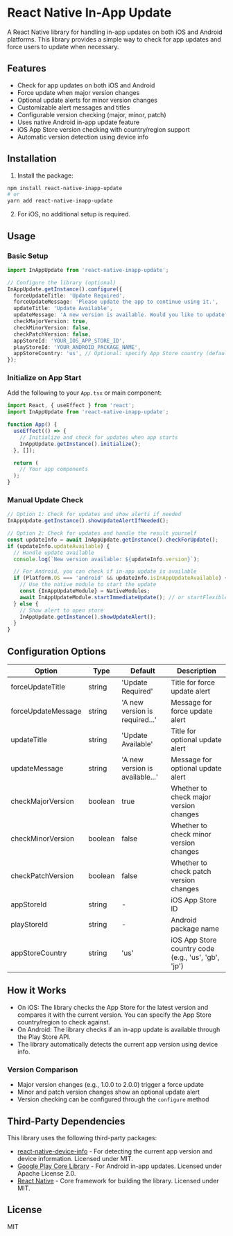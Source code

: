 # React Native In-App Update

A React Native library for handling in-app updates on both iOS and Android platforms. This library provides a simple way to check for app updates and force users to update when necessary.

## Features

- Check for app updates on both iOS and Android
- Force update when major version changes
- Optional update alerts for minor version changes
- Customizable alert messages and titles
- Configurable version checking (major, minor, patch)
- Uses native Android in-app update feature
- iOS App Store version checking with country/region support
- Automatic version detection using device info

## Installation

1. Install the package:

```bash
npm install react-native-inapp-update
# or
yarn add react-native-inapp-update
```

2. For iOS, no additional setup is required.

## Usage

### Basic Setup

```typescript
import InAppUpdate from 'react-native-inapp-update';

// Configure the library (optional)
InAppUpdate.getInstance().configure({
  forceUpdateTitle: 'Update Required',
  forceUpdateMessage: 'Please update the app to continue using it.',
  updateTitle: 'Update Available',
  updateMessage: 'A new version is available. Would you like to update?',
  checkMajorVersion: true,
  checkMinorVersion: false,
  checkPatchVersion: false,
  appStoreId: 'YOUR_IOS_APP_STORE_ID',
  playStoreId: 'YOUR_ANDROID_PACKAGE_NAME',
  appStoreCountry: 'us', // Optional: specify App Store country (default: 'us')
});
```

### Initialize on App Start

Add the following to your `App.tsx` or main component:

```typescript
import React, { useEffect } from 'react';
import InAppUpdate from 'react-native-inapp-update';

function App() {
  useEffect(() => {
    // Initialize and check for updates when app starts
    InAppUpdate.getInstance().initialize();
  }, []);

  return (
    // Your app components
  );
}
```

### Manual Update Check

```typescript
// Option 1: Check for updates and show alerts if needed
InAppUpdate.getInstance().showUpdateAlertIfNeeded();

// Option 2: Check for updates and handle the result yourself
const updateInfo = await InAppUpdate.getInstance().checkForUpdate();
if (updateInfo.updateAvailable) {
  // Handle update available
  console.log(`New version available: ${updateInfo.version}`);

  // For Android, you can check if in-app update is available
  if (Platform.OS === 'android' && updateInfo.isInAppUpdateAvailable) {
    // Use the native module to start the update
    const {InAppUpdateModule} = NativeModules;
    await InAppUpdateModule.startImmediateUpdate(); // or startFlexibleUpdate()
  } else {
    // Show alert to open store
    InAppUpdate.getInstance().showUpdateAlert();
  }
}
```

## Configuration Options

| Option             | Type    | Default                         | Description                                         |
| ------------------ | ------- | ------------------------------- | --------------------------------------------------- |
| forceUpdateTitle   | string  | 'Update Required'               | Title for force update alert                        |
| forceUpdateMessage | string  | 'A new version is required...'  | Message for force update alert                      |
| updateTitle        | string  | 'Update Available'              | Title for optional update alert                     |
| updateMessage      | string  | 'A new version is available...' | Message for optional update alert                   |
| checkMajorVersion  | boolean | true                            | Whether to check major version changes              |
| checkMinorVersion  | boolean | false                           | Whether to check minor version changes              |
| checkPatchVersion  | boolean | false                           | Whether to check patch version changes              |
| appStoreId         | string  | -                               | iOS App Store ID                                    |
| playStoreId        | string  | -                               | Android package name                                |
| appStoreCountry    | string  | 'us'                            | iOS App Store country code (e.g., 'us', 'gb', 'jp') |

## How it Works

- On iOS: The library checks the App Store for the latest version and compares it with the current version. You can specify the App Store country/region to check against.
- On Android: The library checks if an in-app update is available through the Play Store API.
- The library automatically detects the current app version using device info.

### Version Comparison

- Major version changes (e.g., 1.0.0 to 2.0.0) trigger a force update
- Minor and patch version changes show an optional update alert
- Version checking can be configured through the `configure` method

## Third-Party Dependencies

This library uses the following third-party packages:

- [react-native-device-info](https://github.com/react-native-device-info/react-native-device-info) - For detecting the current app version and device information. Licensed under MIT.
- [Google Play Core Library](https://developer.android.com/guide/playcore) - For Android in-app updates. Licensed under Apache License 2.0.
- [React Native](https://reactnative.dev/) - Core framework for building the library. Licensed under MIT.

## License

MIT
